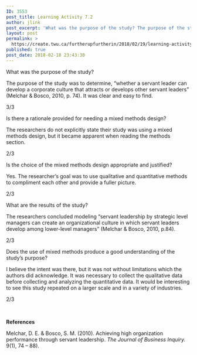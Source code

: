 ```yaml
---
ID: 3553
post_title: Learning Activity 7.2
author: jlink
post_excerpt: 'What was the purpose of the study? The purpose of the study was to determine, &ldquo;whether a servant leader can develop a corporate culture that attracts or develops other servant leaders&rdquo; (Melchar &amp; Bosco, 2010, p. 74). It was clear and easy to find. 3/3 Is there a rationale provided for needing a mixed methods &hellip; <p><a href="https://create.twu.ca/furtherupfurtherin/2018/02/19/learning-activity-7-2/">Continue reading<span> "Learning Activity 7.2"</span></a></p>'
layout: post
permalink: >
  https://create.twu.ca/furtherupfurtherin/2018/02/19/learning-activity-7-2/
published: true
post_date: 2018-02-18 23:43:30
---
```

<p>What was the purpose of the study?</p>
<p>The purpose of the study was to determine, “whether a servant leader can develop a corporate culture that attracts or develops other servant leaders” (Melchar &amp; Bosco, 2010, p. 74). It was clear and easy to find.</p>
<p>3/3</p>
<p>Is there a rationale provided for needing a mixed methods design?</p>
<p>The researchers do not explicitly state their study was using a mixed methods design, but it became apparent when reading the methods section.</p>
<p>2/3</p>
<p>Is the choice of the mixed methods design appropriate and justified?</p>
<p>Yes. The researcher&#8217;s goal was to use qualitative and quantitative methods to compliment each other and provide a fuller picture.</p>
<p>2/3</p>
<p>What are the results of the study?</p>
<p>The researchers concluded modeling “servant leadership by strategic level managers can create an organizational culture in which servant leaders develop among lower-level managers” (Melchar &amp; Bosco, 2010, p.84).</p>
<p>2/3</p>
<p>Does the use of mixed methods produce a good understanding of the study’s purpose?</p>
<p>I believe the intent was there, but it was not without limitations which the authors did acknowledge. It was necessary to collect the qualitative data before collecting and analyzing the quantitative data. It would be interesting to see this study repeated on a larger scale and in a variety of industries.</p>
<p>2/3</p>
<p>&nbsp;</p>
<p><strong>References</strong></p>
<p>Melchar, D. E. &amp; Bosco, S. M. (2010). Achieving high organization performance through servant leadership. <em>The Journal of Business Inquiry.</em> 9(1), 74 – 88).</p>